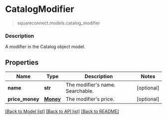 # CatalogModifier
> squareconnect.models.catalog_modifier

### Description

A modifier in the Catalog object model.

## Properties
Name | Type | Description | Notes
------------ | ------------- | ------------- | -------------
**name** | **str** | The modifier&#39;s name. Searchable. | [optional]
**price_money** | [**Money**](Money.md) | The modifier&#39;s price. | [optional]

[[Back to Model list]](../README.md#documentation-for-models) [[Back to API list]](../README.md#documentation-for-api-endpoints) [[Back to README]](../README.md)


